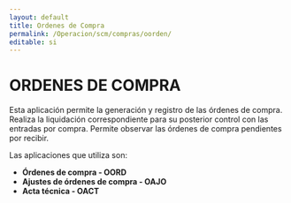 ```yaml
---
layout: default
title: Ordenes de Compra
permalink: /Operacion/scm/compras/oorden/
editable: si
---
```


# ORDENES DE COMPRA  

Esta aplicación permite la generación y registro de las órdenes de compra.  Realiza la liquidación correspondiente para su posterior control con las entradas por compra.  Permite observar las órdenes de compra pendientes por recibir.  

Las aplicaciones que utiliza son:  

* **Órdenes de compra - OORD**  
* **Ajustes de órdenes de compra - OAJO**  
* **Acta técnica - OACT**

